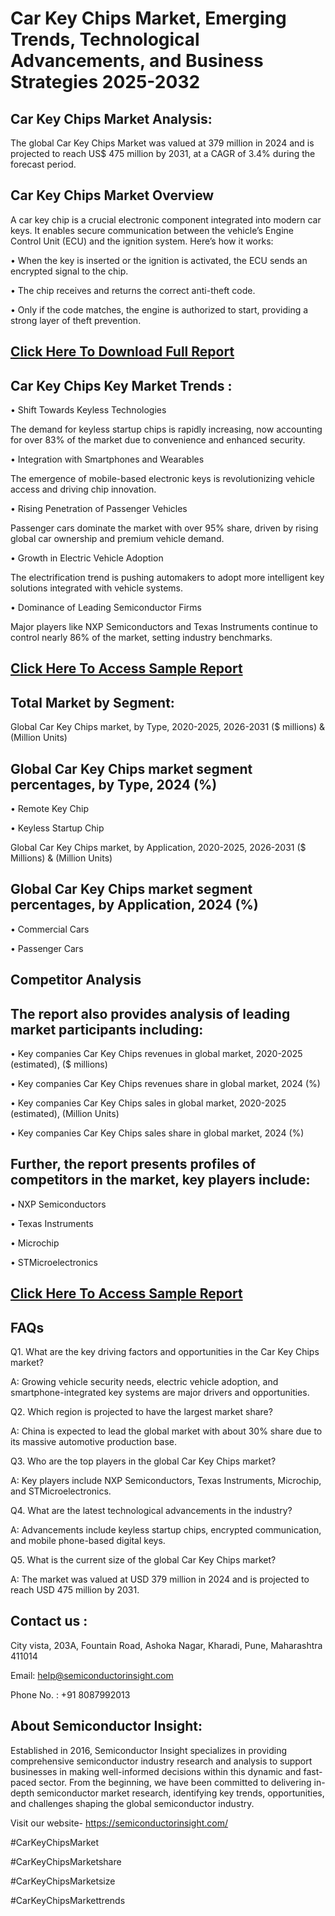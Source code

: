 Car Key Chips Market, Emerging Trends, Technological Advancements, and Business Strategies 2025-2032
=
Car Key Chips Market Analysis:
-
The global Car Key Chips Market was valued at 379 million in 2024 and is projected to reach US$ 475 million by 2031, at a CAGR of 3.4% during the forecast period.

Car Key Chips Market Overview
-
A car key chip is a crucial electronic component integrated into modern car keys. It enables secure communication between the vehicle’s Engine Control Unit (ECU) and the ignition system. Here’s how it works:

•	When the key is inserted or the ignition is activated, the ECU sends an encrypted signal to the chip.

•	The chip receives and returns the correct anti-theft code.

•	Only if the code matches, the engine is authorized to start, providing a strong layer of theft prevention.

[Click Here To Download Full Report](https://semiconductorinsight.com/report/car-key-chips-market/)
-
Car Key Chips Key Market Trends  :
-
•	Shift Towards Keyless Technologies

The demand for keyless startup chips is rapidly increasing, now accounting for over 83% of the market due to convenience and enhanced security.

•	Integration with Smartphones and Wearables

The emergence of mobile-based electronic keys is revolutionizing vehicle access and driving chip innovation.

•	Rising Penetration of Passenger Vehicles

Passenger cars dominate the market with over 95% share, driven by rising global car ownership and premium vehicle demand.

•	Growth in Electric Vehicle Adoption

The electrification trend is pushing automakers to adopt more intelligent key solutions integrated with vehicle systems.

•	Dominance of Leading Semiconductor Firms

Major players like NXP Semiconductors and Texas Instruments continue to control nearly 86% of the market, setting industry benchmarks.

[Click Here To Access Sample Report](https://semiconductorinsight.com/download-sample-report/?product_id=90937)
-
Total Market by Segment:
-
Global Car Key Chips market, by Type, 2020-2025, 2026-2031 ($ millions) & (Million Units)

Global Car Key Chips market segment percentages, by Type, 2024 (%)
-
•	Remote Key Chip

•	Keyless Startup Chip

Global Car Key Chips market, by Application, 2020-2025, 2026-2031 ($ Millions) & (Million Units)

Global Car Key Chips market segment percentages, by Application, 2024 (%)
-
•	Commercial Cars

•	Passenger Cars

Competitor Analysis
-
The report also provides analysis of leading market participants including:
-
•	Key companies Car Key Chips revenues in global market, 2020-2025 (estimated), ($ millions)

•	Key companies Car Key Chips revenues share in global market, 2024 (%)

•	Key companies Car Key Chips sales in global market, 2020-2025 (estimated), (Million Units)

•	Key companies Car Key Chips sales share in global market, 2024 (%)

Further, the report presents profiles of competitors in the market, key players include:
-
•	NXP Semiconductors

•	Texas Instruments

•	Microchip

•	STMicroelectronics

[Click Here To Access Sample Report](https://semiconductorinsight.com/download-sample-report/?product_id=90937)
-
FAQs
-
Q1. What are the key driving factors and opportunities in the Car Key Chips market?

A: Growing vehicle security needs, electric vehicle adoption, and smartphone-integrated key systems are major drivers and opportunities.

Q2. Which region is projected to have the largest market share?

A: China is expected to lead the global market with about 30% share due to its massive automotive production base.

Q3. Who are the top players in the global Car Key Chips market?

A: Key players include NXP Semiconductors, Texas Instruments, Microchip, and STMicroelectronics.

Q4. What are the latest technological advancements in the industry?

A: Advancements include keyless startup chips, encrypted communication, and mobile phone-based digital keys.

Q5. What is the current size of the global Car Key Chips market?

A: The market was valued at USD 379 million in 2024 and is projected to reach USD 475 million by 2031.

Contact us : 
-
City vista, 203A, Fountain Road, Ashoka Nagar, Kharadi, Pune, Maharashtra 411014

Email: help@semiconductorinsight.com

Phone No. : +91 8087992013

About Semiconductor Insight:
-
Established in 2016, Semiconductor Insight specializes in providing comprehensive semiconductor industry research and analysis to support businesses in making well-informed decisions within this dynamic and fast-paced sector. From the beginning, we have been committed to delivering in-depth semiconductor market research, identifying key trends, opportunities, and challenges shaping the global semiconductor industry.

Visit our website- https://semiconductorinsight.com/

#CarKeyChipsMarket 

#CarKeyChipsMarketshare

#CarKeyChipsMarketsize

#CarKeyChipsMarkettrends 
 
 

